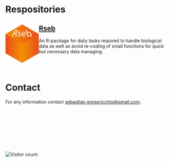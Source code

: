 # Respositories

## <img src="Rseb_logo.svg" align="left" height = 120/> [Rseb](https://sebastian-gregoricchio.github.io/Rseb/)
An R-package for daily tasks required to handle biological data as well as avoid re-coding of small functions for quick but necessary data managing.

<br/><br/>
# Contact
For any information contact [sebastian.gregoricchio@gmail.com](mailto:sebastian.gregoricchio@gmail.com).


<br/><br/>
<br/><br/>
-------------------
![Visitor count: ](https://profile-counter.glitch.me/sebastian-gregoricchio/count.svg)
